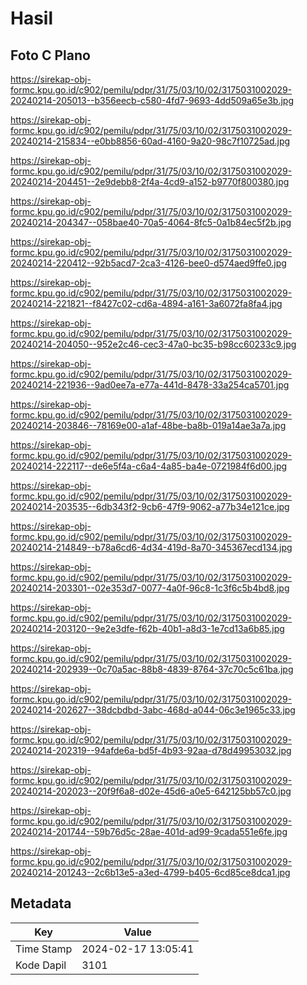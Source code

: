# Hasil

## Foto C Plano

https://sirekap-obj-formc.kpu.go.id/c902/pemilu/pdpr/31/75/03/10/02/3175031002029-20240214-205013--b356eecb-c580-4fd7-9693-4dd509a65e3b.jpg

https://sirekap-obj-formc.kpu.go.id/c902/pemilu/pdpr/31/75/03/10/02/3175031002029-20240214-215834--e0bb8856-60ad-4160-9a20-98c7f10725ad.jpg

https://sirekap-obj-formc.kpu.go.id/c902/pemilu/pdpr/31/75/03/10/02/3175031002029-20240214-204451--2e9debb8-2f4a-4cd9-a152-b9770f800380.jpg

https://sirekap-obj-formc.kpu.go.id/c902/pemilu/pdpr/31/75/03/10/02/3175031002029-20240214-204347--058bae40-70a5-4064-8fc5-0a1b84ec5f2b.jpg

https://sirekap-obj-formc.kpu.go.id/c902/pemilu/pdpr/31/75/03/10/02/3175031002029-20240214-220412--92b5acd7-2ca3-4126-bee0-d574aed9ffe0.jpg

https://sirekap-obj-formc.kpu.go.id/c902/pemilu/pdpr/31/75/03/10/02/3175031002029-20240214-221821--f8427c02-cd6a-4894-a161-3a6072fa8fa4.jpg

https://sirekap-obj-formc.kpu.go.id/c902/pemilu/pdpr/31/75/03/10/02/3175031002029-20240214-204050--952e2c46-cec3-47a0-bc35-b98cc60233c9.jpg

https://sirekap-obj-formc.kpu.go.id/c902/pemilu/pdpr/31/75/03/10/02/3175031002029-20240214-221936--9ad0ee7a-e77a-441d-8478-33a254ca5701.jpg

https://sirekap-obj-formc.kpu.go.id/c902/pemilu/pdpr/31/75/03/10/02/3175031002029-20240214-203846--78169e00-a1af-48be-ba8b-019a14ae3a7a.jpg

https://sirekap-obj-formc.kpu.go.id/c902/pemilu/pdpr/31/75/03/10/02/3175031002029-20240214-222117--de6e5f4a-c6a4-4a85-ba4e-0721984f6d00.jpg

https://sirekap-obj-formc.kpu.go.id/c902/pemilu/pdpr/31/75/03/10/02/3175031002029-20240214-203535--6db343f2-9cb6-47f9-9062-a77b34e121ce.jpg

https://sirekap-obj-formc.kpu.go.id/c902/pemilu/pdpr/31/75/03/10/02/3175031002029-20240214-214849--b78a6cd6-4d34-419d-8a70-345367ecd134.jpg

https://sirekap-obj-formc.kpu.go.id/c902/pemilu/pdpr/31/75/03/10/02/3175031002029-20240214-203301--02e353d7-0077-4a0f-96c8-1c3f6c5b4bd8.jpg

https://sirekap-obj-formc.kpu.go.id/c902/pemilu/pdpr/31/75/03/10/02/3175031002029-20240214-203120--9e2e3dfe-f62b-40b1-a8d3-1e7cd13a6b85.jpg

https://sirekap-obj-formc.kpu.go.id/c902/pemilu/pdpr/31/75/03/10/02/3175031002029-20240214-202939--0c70a5ac-88b8-4839-8764-37c70c5c61ba.jpg

https://sirekap-obj-formc.kpu.go.id/c902/pemilu/pdpr/31/75/03/10/02/3175031002029-20240214-202627--38dcbdbd-3abc-468d-a044-06c3e1965c33.jpg

https://sirekap-obj-formc.kpu.go.id/c902/pemilu/pdpr/31/75/03/10/02/3175031002029-20240214-202319--94afde6a-bd5f-4b93-92aa-d78d49953032.jpg

https://sirekap-obj-formc.kpu.go.id/c902/pemilu/pdpr/31/75/03/10/02/3175031002029-20240214-202023--20f9f6a8-d02e-45d6-a0e5-642125bb57c0.jpg

https://sirekap-obj-formc.kpu.go.id/c902/pemilu/pdpr/31/75/03/10/02/3175031002029-20240214-201744--59b76d5c-28ae-401d-ad99-9cada551e6fe.jpg

https://sirekap-obj-formc.kpu.go.id/c902/pemilu/pdpr/31/75/03/10/02/3175031002029-20240214-201243--2c6b13e5-a3ed-4799-b405-6cd85ce8dca1.jpg


## Metadata

| Key        | Value               |
| ---------- | ------------------- |
| Time Stamp | 2024-02-17 13:05:41 |
| Kode Dapil | 3101                |



